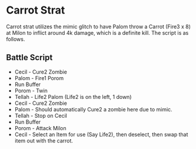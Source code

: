 # Carrot Strat

Carrot strat utilizes the mimic glitch to have Palom throw a Carrot (Fire3 x 8)
at Milon to inflict around 4k damage, which is a definite kill. The script is as
follows.

## Battle Script

  * Cecil - Cure2 Zombie
  * Palom - Fire1 Porom
  * Run Buffer
  * Porom - Twin
  * Tellah - Life2 Palom (Life2 is on the left, 1 down)
  * Cecil - Cure2 Zombie
  * Palom - Should automatically Cure2 a zombie here due to mimic.
  * Tellah - Stop on Cecil
  * Run Buffer
  * Porom - Attack Milon
  * Cecil - Select an Item for use (Say Life2), then deselect, then swap that
            item out with the carrot.